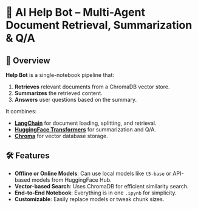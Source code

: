 # 🧠 AI Help Bot – Multi-Agent Document Retrieval, Summarization & Q/A

## 📌 Overview
**Help Bot** is a single-notebook pipeline that:
1. **Retrieves** relevant documents from a ChromaDB vector store.
2. **Summarizes** the retrieved content.
3. **Answers** user questions based on the summary.

It combines:
- **[LangChain](https://www.langchain.com/)** for document loading, splitting, and retrieval.
- **[HuggingFace Transformers](https://huggingface.co/transformers/)** for summarization and Q/A.
- **[Chroma](https://www.trychroma.com/)** for vector database storage.

## 🛠 Features
- **Offline or Online Models**: Can use local models like `t5-base` or API-based models from HuggingFace Hub.
- **Vector-based Search**: Uses ChromaDB for efficient similarity search.
- **End-to-End Notebook**: Everything is in one `.ipynb` for simplicity.
- **Customizable**: Easily replace models or tweak chunk sizes.


